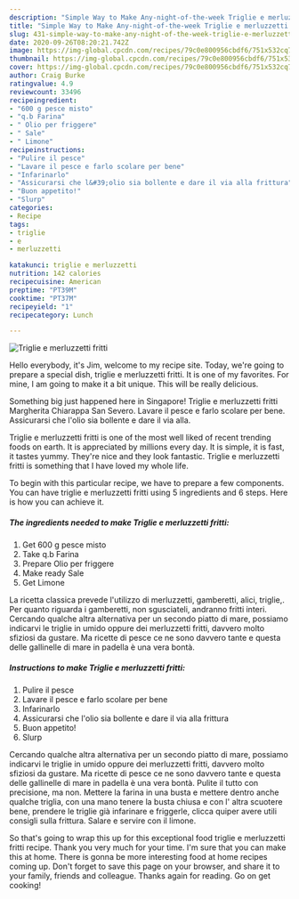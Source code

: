 ```yaml
---
description: "Simple Way to Make Any-night-of-the-week Triglie e merluzzetti fritti"
title: "Simple Way to Make Any-night-of-the-week Triglie e merluzzetti fritti"
slug: 431-simple-way-to-make-any-night-of-the-week-triglie-e-merluzzetti-fritti
date: 2020-09-26T08:20:21.742Z
image: https://img-global.cpcdn.com/recipes/79c0e800956cbdf6/751x532cq70/triglie-e-merluzzetti-fritti-recipe-main-photo.jpg
thumbnail: https://img-global.cpcdn.com/recipes/79c0e800956cbdf6/751x532cq70/triglie-e-merluzzetti-fritti-recipe-main-photo.jpg
cover: https://img-global.cpcdn.com/recipes/79c0e800956cbdf6/751x532cq70/triglie-e-merluzzetti-fritti-recipe-main-photo.jpg
author: Craig Burke
ratingvalue: 4.9
reviewcount: 33496
recipeingredient:
- "600 g pesce misto"
- "q.b Farina"
- " Olio per friggere"
- " Sale"
- " Limone"
recipeinstructions:
- "Pulire il pesce"
- "Lavare il pesce e farlo scolare per bene"
- "Infarinarlo"
- "Assicurarsi che l&#39;olio sia bollente e dare il via alla frittura"
- "Buon appetito!"
- "Slurp"
categories:
- Recipe
tags:
- triglie
- e
- merluzzetti

katakunci: triglie e merluzzetti 
nutrition: 142 calories
recipecuisine: American
preptime: "PT39M"
cooktime: "PT37M"
recipeyield: "1"
recipecategory: Lunch

---
```



![Triglie e merluzzetti fritti](https://img-global.cpcdn.com/recipes/79c0e800956cbdf6/751x532cq70/triglie-e-merluzzetti-fritti-recipe-main-photo.jpg)

Hello everybody, it's Jim, welcome to my recipe site. Today, we're going to prepare a special dish, triglie e merluzzetti fritti. It is one of my favorites. For mine, I am going to make it a bit unique. This will be really delicious.

Something big just happened here in Singapore! Triglie e merluzzetti fritti Margherita Chiarappa San Severo. Lavare il pesce e farlo scolare per bene. Assicurarsi che l&#39;olio sia bollente e dare il via alla.

Triglie e merluzzetti fritti is one of the most well liked of recent trending foods on earth. It is appreciated by millions every day. It is simple, it is fast, it tastes yummy. They're nice and they look fantastic. Triglie e merluzzetti fritti is something that I have loved my whole life.


To begin with this particular recipe, we have to prepare a few components. You can have triglie e merluzzetti fritti using 5 ingredients and 6 steps. Here is how you can achieve it.

<!--inarticleads1-->

##### The ingredients needed to make Triglie e merluzzetti fritti:

1. Get 600 g pesce misto
1. Take q.b Farina
1. Prepare  Olio per friggere
1. Make ready  Sale
1. Get  Limone


La ricetta classica prevede l&#39;utilizzo di merluzzetti, gamberetti, alici, triglie,. Per quanto riguarda i gamberetti, non sgusciateli, andranno fritti interi. Cercando qualche altra alternativa per un secondo piatto di mare, possiamo indicarvi le triglie in umido oppure dei merluzzetti fritti, davvero molto sfiziosi da gustare. Ma ricette di pesce ce ne sono davvero tante e questa delle gallinelle di mare in padella è una vera bontà. 

<!--inarticleads2-->

##### Instructions to make Triglie e merluzzetti fritti:

1. Pulire il pesce
1. Lavare il pesce e farlo scolare per bene
1. Infarinarlo
1. Assicurarsi che l&#39;olio sia bollente e dare il via alla frittura
1. Buon appetito!
1. Slurp


Cercando qualche altra alternativa per un secondo piatto di mare, possiamo indicarvi le triglie in umido oppure dei merluzzetti fritti, davvero molto sfiziosi da gustare. Ma ricette di pesce ce ne sono davvero tante e questa delle gallinelle di mare in padella è una vera bontà. Pulite il tutto con precisione, ma non. Mettere la farina in una busta e mettere dentro anche qualche triglia, con una mano tenere la busta chiusa e con l&#39; altra scuotere bene, prendere le triglie già infarinare e friggerle, clicca quiper avere utili consigli sulla frittura. Salare e servire con il limone. 

So that's going to wrap this up for this exceptional food triglie e merluzzetti fritti recipe. Thank you very much for your time. I'm sure that you can make this at home. There is gonna be more interesting food at home recipes coming up. Don't forget to save this page on your browser, and share it to your family, friends and colleague. Thanks again for reading. Go on get cooking!
